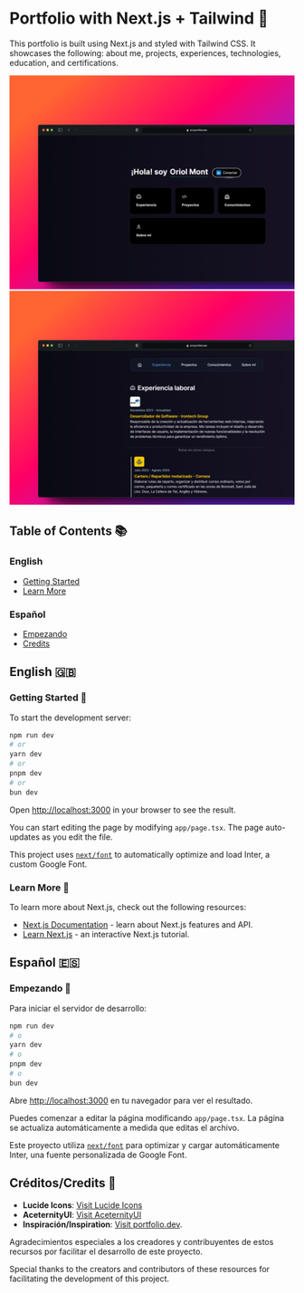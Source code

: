 # Portfolio with Next.js + Tailwind 🚀

This portfolio is built using Next.js and styled with Tailwind CSS. It showcases the following: about me, projects, experiences, technologies, education, and certifications.

![Portfolio Preview 1](./public/ReadmeAssets/pf-landing.png)
![Portfolio Preview 2](./public/ReadmeAssets/pf-experience.png)

## Table of Contents 📚

### English

- [Getting Started](#getting-started-)
- [Learn More](#learn-more-)

### Español

- [Empezando](#empezando-)
- [Credits](#créditoscredits-)

## English 🇬🇧

### Getting Started 🚀

To start the development server:

```bash
npm run dev
# or
yarn dev
# or
pnpm dev
# or
bun dev
```

Open [http://localhost:3000](http://localhost:3000) in your browser to see the result.

You can start editing the page by modifying `app/page.tsx`. The page auto-updates as you edit the file.

This project uses [`next/font`](https://nextjs.org/docs/basic-features/font-optimization) to automatically optimize and load Inter, a custom Google Font.

### Learn More 📖

To learn more about Next.js, check out the following resources:

- [Next.js Documentation](https://nextjs.org/docs) - learn about Next.js features and API.
- [Learn Next.js](https://nextjs.org/learn) - an interactive Next.js tutorial.

## Español 🇪🇸

### Empezando 🚀

Para iniciar el servidor de desarrollo:

```bash
npm run dev
# o
yarn dev
# o
pnpm dev
# o
bun dev
```

Abre [http://localhost:3000](http://localhost:3000) en tu navegador para ver el resultado.

Puedes comenzar a editar la página modificando `app/page.tsx`. La página se actualiza automáticamente a medida que editas el archivo.

Este proyecto utiliza [`next/font`](https://nextjs.org/docs/basic-features/font-optimization) para optimizar y cargar automáticamente Inter, una fuente personalizada de Google Font.

## Créditos/Credits 💼

- **Lucide Icons**: [Visit Lucide Icons](https://lucide.dev)
- **AceternityUI**: [Visit AceternityUI](https://ui.aceternity.com/)
- **Inspiración/Inspiration**: [Visit portfolio.dev](https://porfolio.dev/).

Agradecimientos especiales a los creadores y contribuyentes de estos recursos por facilitar el desarrollo de este proyecto.

Special thanks to the creators and contributors of these resources for facilitating the development of this project.
